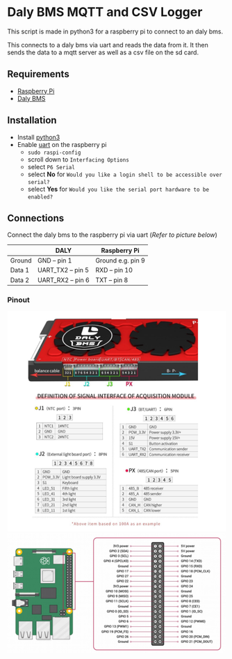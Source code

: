# Daly BMS MQTT and CSV Logger

This script is made in python3 for a raspberry pi to connect to an daly bms.

This connects to a daly bms via uart and reads the data from it. It then sends the data to a mqtt server as well as a csv file on the sd card.

## Requirements
* [Raspberry Pi](https://www.raspberrypi.org/)
* [Daly BMS](https://www.dalybms.com/)

## Installation
* Install [python3](https://www.python.org/downloads/)
* Enable [uart](https://www.raspberrypi.org/documentation/configuration/uart.md) on the raspberry pi 
  * `sudo raspi-config`
  * scroll down to `Interfacing Options`
  * select `P6 Serial`
  * select **No** for `Would you like a login shell to be accessible over serial?`
  * select **Yes** for `Would you like the serial port hardware to be enabled?`


## Connections
Connect the daly bms to the raspberry pi via uart (*Refer to picture below*)

||DALY|Raspberry Pi|
|---|---|---|
|Ground|GND – pin 1 |Ground e.g. pin 9|
|Data 1|UART_TX2 – pin 5|RXD – pin 10|
|Data 2|UART_RX2 – pin 6|TXT – pin 8|

### Pinout
![Daly BMS Pinout](res/daly_pinout.jpg)
![Pi Pinout](res/pi_pinout.jpg)
